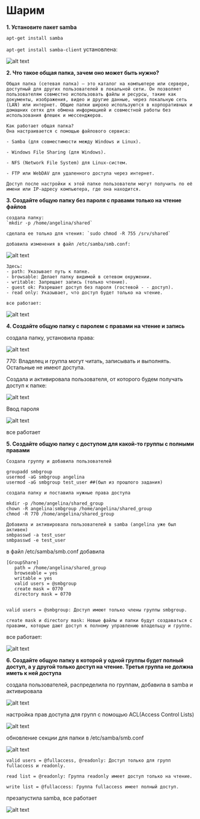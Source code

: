 # Шарим


**1. Установите пакет samba**

`apt-get install samba`

`apt-get install samba-client`
установлена:

![alt text](image.png)

**2. Что такое общая папка, зачем оно может быть нужно?**

    Общая папка (сетевая папка) — это каталог на компьютере или сервере, доступный для других пользователей в локальной сети. Он позволяет пользователям совместно использовать файлы и ресурсы, такие как документы, изображения, видео и другие данные, через локальную сеть (LAN) или интернет. Общие папки широко используются в корпоративных и домашних сетях для обмена информацией и совместной работы без использования флешек и мессенджеров.

    Как работает общая папка?
    Она настраивается с помощью файлового сервиса:

    - Samba (для совместимости между Windows и Linux).

    - Windows File Sharing (для Windows).

    - NFS (Network File System) для Linux-систем.

    - FTP или WebDAV для удаленного доступа через интернет.

    Доступ после настройки к этой папке пользователи могут получить по её имени или IP-адресу компьютера, где она находится.

**3. Создайте общую папку без пароля с правами только на чтение файлов**

    создала папку:
    `mkdir -p /home/angelina/shared`

    сделала ее только для чтения: `sudo chmod -R 755 /srv/shared`

    добавила изменения в файл /etc/samba/smb.conf:

![alt text](image-2.png)

    Здесь:
    - path: Указывает путь к папке.
    - browsable: Делает папку видимой в сетевом окружении.
    - writable: Запрещает запись (только чтение).
    - guest ok: Разрешает доступ без пароля (гостевой - - доступ).
    - read only: Указывает, что доступ будет только на чтение.

    все работает:
    
![alt text](image-1.png)

**4. Создайте общую папку с паролем с правами на чтение и запись**

создала папку, установила права:

![alt text](image-3.png)

770: Владелец и группа могут читать, записывать и выполнять. Остальные не имеют доступа.

Создала и активировала пользователя, от которого будем получать доступ к папке:

![alt text](image-4.png)

Ввод пароля

![alt text](image-5.png)

все работает

**5. Создайте общую папку с доступом для какой-то группы с полными правами**

    Создала группу и добавила пользователей

    groupadd smbgroup
    usermod -aG smbgroup angelina
    usermod -aG smbgroup test_user ##(был из прошлого задания)
```
создала папку и поставила нужные права доступа

mkdir -p /home/angelina/shared_group
chown -R angelina:smbgroup /home/angelina/shared_group
chmod -R 770 /home/angelina/shared_group
```
```
Добавила и активировала пользователей в samba (angelina уже был активен)
smbpasswd -a test_user
smbpasswd -e test_user
```
в файл /etc/samba/smb.conf добавила
```
[GroupShare]
   path = /home/angelina/shared_group
   browseable = yes
   writable = yes
   valid users = @smbgroup
   create mask = 0770
   directory mask = 0770

   
valid users = @smbgroup: Доступ имеют только члены группы smbgroup.

create mask и directory mask: Новые файлы и папки будут создаваться с правами, которые дают доступ к полному управлению владельцу и группе.
```

все работает: 

![alt text](image-6.png)

**6. Создайте общую папку в которой у одной группы будет полный доступ, а у другой только доступ на чтение.
Третья группа не должна иметь к ней доступа**

создала пользователей, распределила по группам, добавила в samba и активировала

![alt text](image-7.png)

настройка прав доступа для групп с помощью ACL(Access Control Lists)

![alt text](image-8.png)

обновление секции для папки в /etc/samba/smb.conf

![alt text](image-9.png)
```
valid users = @fullaccess, @readonly: Доступ только для групп fullaccess и readonly.

read list = @readonly: Группа readonly имеет доступ только на чтение.

write list = @fullaccess: Группа fullaccess имеет полный доступ.
```
презапустила samba, все работает

![alt text](image-10.png)
